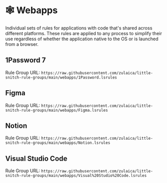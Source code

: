 # 🕸 Webapps

Individual sets of rules for applications with code that's shared across
different platforms. These rules are applied to any process to simplify their
use regardless of whether the application native to the OS or is launched from a
browser.

## 1Password 7

Rule Group URL:
`https://raw.githubusercontent.com/zulaica/little-snitch-rule-groups/main/webapps/1Password.lsrules`

## Figma

Rule Group URL:
`https://raw.githubusercontent.com/zulaica/little-snitch-rule-groups/main/webapps/Figma.lsrules`

## Notion

Rule Group URL:
`https://raw.githubusercontent.com/zulaica/little-snitch-rule-groups/main/webapps/Notion.lsrules`

## Visual Studio Code

Rule Group URL:
`https://raw.githubusercontent.com/zulaica/little-snitch-rule-groups/main/webapps/Visual%20Studio%20Code.lsrules`
